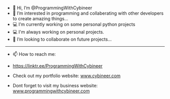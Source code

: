 - 👋 Hi, I’m @ProgrammingWithCybineer
- 👀 I’m interested in programming and collaberating with other developers to create amazing things...
- 💻 I’m currently working on some personal python projects 
- 💻 I'm always working on personal projects.
- 💞️ I’m looking to collaborate on future projects...
______________________________________________________________

- 📫 How to reach me: 
- https://linktr.ee/ProgrammingWithCybineer

- Check out my portfolio website: www.cybineer.com

- Dont forget to visit my business website: www.programmingwithcybineer.com

<!---
Programmingwithcybineer/programmingwithcybineer is a ✨ special ✨ repository because its `README.md` (this file) appears on your GitHub profile.
You can click the Preview link to take a look at your changes.
--->
